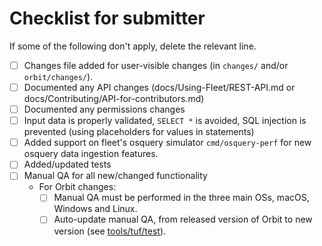 # Checklist for submitter

If some of the following don't apply, delete the relevant line.

- [ ] Changes file added for user-visible changes (in `changes/` and/or `orbit/changes/`).
- [ ] Documented any API changes (docs/Using-Fleet/REST-API.md or docs/Contributing/API-for-contributors.md)
- [ ] Documented any permissions changes
- [ ] Input data is properly validated, `SELECT *` is avoided, SQL injection is prevented (using placeholders for values in statements)
- [ ] Added support on fleet's osquery simulator `cmd/osquery-perf` for new osquery data ingestion features.
- [ ] Added/updated tests
- [ ] Manual QA for all new/changed functionality
  - For Orbit changes:
    - [ ] Manual QA must be performed in the three main OSs, macOS, Windows and Linux.
    - [ ] Auto-update manual QA, from released version of Orbit to new version (see [tools/tuf/test](../tools/tuf/test/README.md)).
